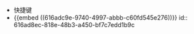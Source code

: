 - 快捷键
- {{embed ((616adc9e-9740-4997-abbb-c60fd545e276))}}
  id:: 616ad8ec-818e-48b3-a450-bf7c7edd1b9c